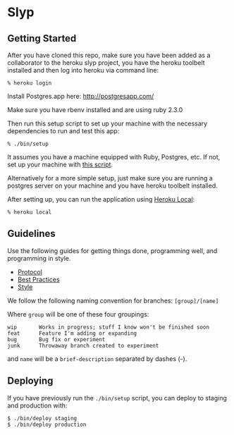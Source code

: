 # Slyp

## Getting Started

After you have cloned this repo, make sure you have been added as a collaborator to the heroku slyp project, you have the heroku toolbelt installed and then log into heroku via command line:

    % heroku login

Install Postgres.app here: http://postgresapp.com/

Make sure you have rbenv installed and are using ruby 2.3.0

Then run this setup script to set up your machine with the necessary dependencies to run and test this app:

    % ./bin/setup

It assumes you have a machine equipped with Ruby, Postgres, etc. If not, set up
your machine with [this script].

[this script]: https://github.com/thoughtbot/laptop

Alternatively for a more simple setup, just make sure you are running a postgres server on your machine and you have heroku toolbelt installed.

After setting up, you can run the application using [Heroku Local]:

    % heroku local

[Heroku Local]: https://devcenter.heroku.com/articles/heroku-local

## Guidelines

Use the following guides for getting things done, programming well, and
programming in style.

* [Protocol](http://github.com/thoughtbot/guides/blob/master/protocol)
* [Best Practices](http://github.com/thoughtbot/guides/blob/master/best-practices)
* [Style](http://github.com/thoughtbot/guides/blob/master/style)

We follow the following naming convention for branches:
`[group]/[name]`

Where `group` will be one of these four groupings: 
```
wip       Works in progress; stuff I know won't be finished soon
feat      Feature I'm adding or expanding
bug       Bug fix or experiment
junk      Throwaway branch created to experiment
```
and `name` will be a `brief-description` separated by dashes (-). 

## Deploying

If you have previously run the `./bin/setup` script,
you can deploy to staging and production with:

    $ ./bin/deploy staging
    $ ./bin/deploy production
